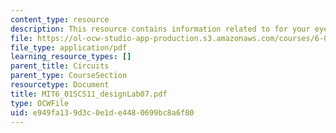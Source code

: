 ```yaml
---
content_type: resource
description: This resource contains information related to for your eyes only!
file: https://ol-ocw-studio-app-production.s3.amazonaws.com/courses/6-01sc-introduction-to-electrical-engineering-and-computer-science-i-spring-2011/e949fa139d3c0e1de4480699bc8a6f80_MIT6_01SCS11_designLab07.pdf
file_type: application/pdf
learning_resource_types: []
parent_title: Circuits
parent_type: CourseSection
resourcetype: Document
title: MIT6_01SCS11_designLab07.pdf
type: OCWFile
uid: e949fa13-9d3c-0e1d-e448-0699bc8a6f80
---
```

